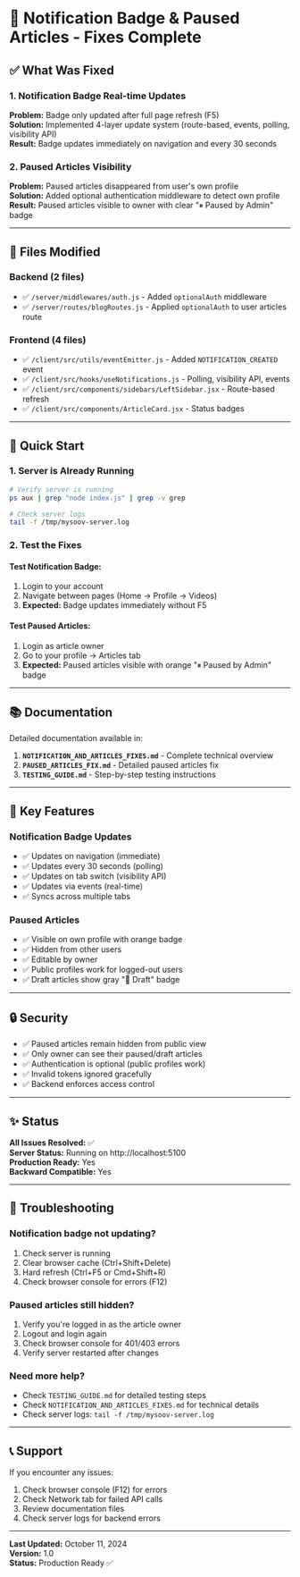 # 🎉 Notification Badge & Paused Articles - Fixes Complete

## ✅ What Was Fixed

### 1. Notification Badge Real-time Updates

**Problem:** Badge only updated after full page refresh (F5)  
**Solution:** Implemented 4-layer update system (route-based, events, polling, visibility API)  
**Result:** Badge updates immediately on navigation and every 30 seconds

### 2. Paused Articles Visibility

**Problem:** Paused articles disappeared from user's own profile  
**Solution:** Added optional authentication middleware to detect own profile  
**Result:** Paused articles visible to owner with clear "⏸ Paused by Admin" badge

---

## 📁 Files Modified

### Backend (2 files)

- ✅ `/server/middlewares/auth.js` - Added `optionalAuth` middleware
- ✅ `/server/routes/blogRoutes.js` - Applied `optionalAuth` to user articles route

### Frontend (4 files)

- ✅ `/client/src/utils/eventEmitter.js` - Added `NOTIFICATION_CREATED` event
- ✅ `/client/src/hooks/useNotifications.js` - Polling, visibility API, events
- ✅ `/client/src/components/sidebars/LeftSidebar.jsx` - Route-based refresh
- ✅ `/client/src/components/ArticleCard.jsx` - Status badges

---

## 🚀 Quick Start

### 1. Server is Already Running

```bash
# Verify server is running
ps aux | grep "node index.js" | grep -v grep

# Check server logs
tail -f /tmp/mysoov-server.log
```

### 2. Test the Fixes

#### Test Notification Badge:

1. Login to your account
2. Navigate between pages (Home → Profile → Videos)
3. **Expected:** Badge updates immediately without F5

#### Test Paused Articles:

1. Login as article owner
2. Go to your profile → Articles tab
3. **Expected:** Paused articles visible with orange "⏸ Paused by Admin" badge

---

## 📚 Documentation

Detailed documentation available in:

1. **`NOTIFICATION_AND_ARTICLES_FIXES.md`** - Complete technical overview
2. **`PAUSED_ARTICLES_FIX.md`** - Detailed paused articles fix
3. **`TESTING_GUIDE.md`** - Step-by-step testing instructions

---

## 🎯 Key Features

### Notification Badge Updates

- ✅ Updates on navigation (immediate)
- ✅ Updates every 30 seconds (polling)
- ✅ Updates on tab switch (visibility API)
- ✅ Updates via events (real-time)
- ✅ Syncs across multiple tabs

### Paused Articles

- ✅ Visible on own profile with orange badge
- ✅ Hidden from other users
- ✅ Editable by owner
- ✅ Public profiles work for logged-out users
- ✅ Draft articles show gray "📝 Draft" badge

---

## 🔒 Security

- ✅ Paused articles remain hidden from public view
- ✅ Only owner can see their paused/draft articles
- ✅ Authentication is optional (public profiles work)
- ✅ Invalid tokens ignored gracefully
- ✅ Backend enforces access control

---

## ✨ Status

**All Issues Resolved:** ✅  
**Server Status:** Running on http://localhost:5100  
**Production Ready:** Yes  
**Backward Compatible:** Yes

---

## 🐛 Troubleshooting

### Notification badge not updating?

1. Check server is running
2. Clear browser cache (Ctrl+Shift+Delete)
3. Hard refresh (Ctrl+F5 or Cmd+Shift+R)
4. Check browser console for errors (F12)

### Paused articles still hidden?

1. Verify you're logged in as the article owner
2. Logout and login again
3. Check browser console for 401/403 errors
4. Verify server restarted after changes

### Need more help?

- Check `TESTING_GUIDE.md` for detailed testing steps
- Check `NOTIFICATION_AND_ARTICLES_FIXES.md` for technical details
- Check server logs: `tail -f /tmp/mysoov-server.log`

---

## 📞 Support

If you encounter any issues:

1. Check browser console (F12) for errors
2. Check Network tab for failed API calls
3. Review documentation files
4. Check server logs for backend errors

---

**Last Updated:** October 11, 2024  
**Version:** 1.0  
**Status:** Production Ready ✅
